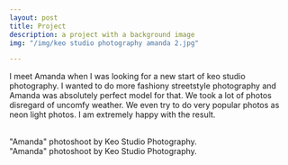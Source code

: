 ```yaml
---
layout: post
title: Project
description: a project with a background image
img: "/img/keo studio photography amanda 2.jpg"

---
```

I meet Amanda when I was looking for a new start of keo studio photography.
I wanted to do more fashiony streetstyle photography and Amanda was absolutely perfect model for that.
We took a lot of photos disregard of uncomfy weather. We even try to do very popular photos as neon light photos.
I am extremely happy with the result.

<div class="img_row">
<a class="col one" href="{{ site.baseurl }}/img/keo studio photography amanda 1.jpg"><img class="col one" src="{{ site.baseurl }}/img/keo studio photography amanda 1.jpg" alt="" title="example image"/></a>
<img class="col one" src="{{ site.baseurl }}/img/keo studio photography amanda 2.jpg" alt="" title="example image"/>
<img class="col one" src="{{ site.baseurl }}/img/keo studio photography amanda 3.jpg" alt="" title="example image"/>
</div>
<div class="col three caption">
"Amanda" photoshoot by Keo Studio Photography.
</div>
<div class="img_row">
<img class="col three" src="{{ site.baseurl }}/img/keo studio photography amanda 2.jpg" alt="" title="example image"/>
</div>
<div class="col three caption">
"Amanda" photoshoot by Keo Studio Photography.
</div>